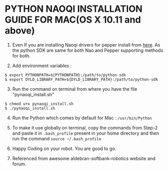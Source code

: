 
 # PYTHON NAOQI INSTALLATION GUIDE FOR MAC(OS X 10.11 and above)

1)  Even If you are installing Naoqi drivers for pepper install from [here](https://community.aldebaran.com/en/resources/software/language/en-gb/field_software_type/sdk/robot/nao-2). As the python SDK are same for both Nao and Pepper supporting methods for both.

2)  Add environment variables :
```
$ export PYTHONPATH=${PYTHONPATH}:/path/to/python-sdk
$ export DYLD_LIBRARY_PATH=${DYLD_LIBRARY_PATH}:/path/to/python-sdk
```

3)  Run the command on terminal from where you have the file "pynaoqi_install.sh" 
```
$ chmod u+x pynaoqi_install.sh
$ ./pynaoqi_install.sh
```

4)  Run the Python which comes by default for Mac : `/usr/bin/Python`

5) To make it use globally on terminal, copy the commands from Step-2 and paste it in `.bash_profile` 
   present in your home directory and then run the command `source ~/.bash_profile`

6) Happy Coding on your robot. You are good to go.

7) Referenced from awesome aldebran-softbank-robotics website and forum.

